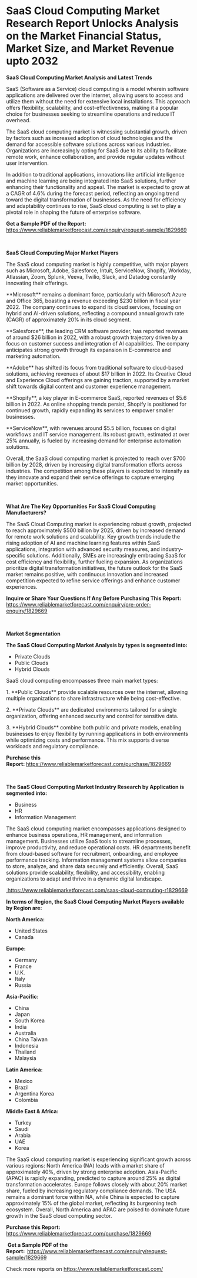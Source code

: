 <p><h1>SaaS Cloud Computing Market Research Report Unlocks Analysis on the Market Financial Status, Market Size, and Market Revenue upto 2032</h1></p><p><strong>SaaS Cloud Computing Market Analysis and Latest Trends</strong></p>
<p><p>SaaS (Software as a Service) cloud computing is a model wherein software applications are delivered over the internet, allowing users to access and utilize them without the need for extensive local installations. This approach offers flexibility, scalability, and cost-effectiveness, making it a popular choice for businesses seeking to streamline operations and reduce IT overhead. </p><p>The SaaS cloud computing market is witnessing substantial growth, driven by factors such as increased adoption of cloud technologies and the demand for accessible software solutions across various industries. Organizations are increasingly opting for SaaS due to its ability to facilitate remote work, enhance collaboration, and provide regular updates without user intervention. </p><p>In addition to traditional applications, innovations like artificial intelligence and machine learning are being integrated into SaaS solutions, further enhancing their functionality and appeal. The market is expected to grow at a CAGR of 4.6% during the forecast period, reflecting an ongoing trend toward the digital transformation of businesses. As the need for efficiency and adaptability continues to rise, SaaS cloud computing is set to play a pivotal role in shaping the future of enterprise software.</p></p>
<p><strong>Get a Sample PDF of the Report:&nbsp;</strong> <a href="https://www.reliablemarketforecast.com/enquiry/request-sample/1829669?utm_campaign=1766&utm_medium=2&utm_source=Github&utm_content=ia&utm_term=11032025&utm_id=saas-cloud-computing">https://www.reliablemarketforecast.com/enquiry/request-sample/1829669</a></p>
<p>&nbsp;</p>
<p><strong>SaaS Cloud Computing Major Market Players</strong></p>
<p><p>The SaaS cloud computing market is highly competitive, with major players such as Microsoft, Adobe, Salesforce, Intuit, ServiceNow, Shopify, Workday, Atlassian, Zoom, Splunk, Veeva, Twilio, Slack, and Datadog constantly innovating their offerings.</p><p>**Microsoft** remains a dominant force, particularly with Microsoft Azure and Office 365, boasting a revenue exceeding $230 billion in fiscal year 2022. The company continues to expand its cloud services, focusing on hybrid and AI-driven solutions, reflecting a compound annual growth rate (CAGR) of approximately 20% in its cloud segment.</p><p>**Salesforce**, the leading CRM software provider, has reported revenues of around $26 billion in 2022, with a robust growth trajectory driven by a focus on customer success and integration of AI capabilities. The company anticipates strong growth through its expansion in E-commerce and marketing automation.</p><p>**Adobe** has shifted its focus from traditional software to cloud-based solutions, achieving revenues of about $17 billion in 2022. Its Creative Cloud and Experience Cloud offerings are gaining traction, supported by a market shift towards digital content and customer experience management.</p><p>**Shopify**, a key player in E-commerce SaaS, reported revenues of $5.6 billion in 2022. As online shopping trends persist, Shopify is positioned for continued growth, rapidly expanding its services to empower smaller businesses.</p><p>**ServiceNow**, with revenues around $5.5 billion, focuses on digital workflows and IT service management. Its robust growth, estimated at over 25% annually, is fueled by increasing demand for enterprise automation solutions.</p><p>Overall, the SaaS cloud computing market is projected to reach over $700 billion by 2028, driven by increasing digital transformation efforts across industries. The competition among these players is expected to intensify as they innovate and expand their service offerings to capture emerging market opportunities.</p></p>
<p>&nbsp;</p>
<p><strong>What Are The Key Opportunities For SaaS Cloud Computing Manufacturers?</strong></p>
<p><p>The SaaS Cloud Computing market is experiencing robust growth, projected to reach approximately $500 billion by 2025, driven by increased demand for remote work solutions and scalability. Key growth trends include the rising adoption of AI and machine learning features within SaaS applications, integration with advanced security measures, and industry-specific solutions. Additionally, SMEs are increasingly embracing SaaS for cost efficiency and flexibility, further fueling expansion. As organizations prioritize digital transformation initiatives, the future outlook for the SaaS market remains positive, with continuous innovation and increased competition expected to refine service offerings and enhance customer experiences.</p></p>
<p><strong>Inquire or Share Your Questions If Any Before Purchasing This Report:</strong> <a href="https://www.reliablemarketforecast.com/enquiry/pre-order-enquiry/1829669?utm_campaign=1766&utm_medium=2&utm_source=Github&utm_content=ia&utm_term=11032025&utm_id=saas-cloud-computing">https://www.reliablemarketforecast.com/enquiry/pre-order-enquiry/1829669</a></p>
<p>&nbsp;</p>
<p><strong>Market Segmentation</strong></p>
<p><strong>The SaaS Cloud Computing Market Analysis by types is segmented into:</strong></p>
<p><ul><li>Private Clouds</li><li>Public Clouds</li><li>Hybrid Clouds</li></ul></p>
<p><p>SaaS cloud computing encompasses three main market types: </p><p>1. **Public Clouds** provide scalable resources over the internet, allowing multiple organizations to share infrastructure while being cost-effective.</p><p>  </p><p>2. **Private Clouds** are dedicated environments tailored for a single organization, offering enhanced security and control for sensitive data.</p><p>  </p><p>3. **Hybrid Clouds** combine both public and private models, enabling businesses to enjoy flexibility by running applications in both environments while optimizing costs and performance. This mix supports diverse workloads and regulatory compliance.</p></p>
<p><strong>Purchase this Report:&nbsp;</strong><a href="https://www.reliablemarketforecast.com/purchase/1829669?utm_campaign=1766&utm_medium=2&utm_source=Github&utm_content=ia&utm_term=11032025&utm_id=saas-cloud-computing">https://www.reliablemarketforecast.com/purchase/1829669</a></p>
<p>&nbsp;</p>
<p><strong>The SaaS Cloud Computing Market Industry Research by Application is segmented into:</strong></p>
<p><ul><li>Business</li><li>HR</li><li>Information Management</li></ul></p>
<p><p>The SaaS cloud computing market encompasses applications designed to enhance business operations, HR management, and information management. Businesses utilize SaaS tools to streamline processes, improve productivity, and reduce operational costs. HR departments benefit from cloud-based software for recruitment, onboarding, and employee performance tracking. Information management systems allow companies to store, analyze, and share data securely and efficiently. Overall, SaaS solutions provide scalability, flexibility, and accessibility, enabling organizations to adapt and thrive in a dynamic digital landscape.</p></p>
<p><a href="https://www.reliablemarketforecast.com/saas-cloud-computing-r1829669?utm_campaign=1766&utm_medium=2&utm_source=Github&utm_content=ia&utm_term=11032025&utm_id=saas-cloud-computing">&nbsp;https://www.reliablemarketforecast.com/saas-cloud-computing-r1829669</a></p>
<p><strong>In terms of Region, the SaaS Cloud Computing Market Players available by Region are:</strong></p>
<p>
    <p> <strong> North America: </strong>
        <ul>
            <li>United States</li>
            <li>Canada</li>
        </ul>
        </p> 
    <p> <strong> Europe: </strong>
        <ul>
            <li>Germany</li>
            <li>France</li>
            <li>U.K.</li>
            <li>Italy</li>
            <li>Russia</li>
        </ul>
        </p> 
    <p> <strong> Asia-Pacific: </strong>
        <ul>
            <li>China</li>
            <li>Japan</li>
            <li>South Korea</li>
            <li>India</li>
            <li>Australia</li>
            <li>China Taiwan</li>
            <li>Indonesia</li>
            <li>Thailand</li>
            <li>Malaysia</li>
        </ul>
        </p> 
    <p> <strong> Latin America: </strong>
        <ul>
            <li>Mexico</li>
            <li>Brazil</li>
            <li>Argentina Korea</li>
            <li>Colombia</li>
        </ul>
        </p> 
    <p> <strong> Middle East & Africa: </strong>
        <ul>
            <li>Turkey</li>
            <li>Saudi</li>
            <li>Arabia</li>
            <li>UAE</li>
            <li>Korea</li>
        </ul>
    </p>
    </p>
<p><p>The SaaS cloud computing market is experiencing significant growth across various regions: North America (NA) leads with a market share of approximately 40%, driven by strong enterprise adoption. Asia-Pacific (APAC) is rapidly expanding, predicted to capture around 25% as digital transformation accelerates. Europe follows closely with about 20% market share, fueled by increasing regulatory compliance demands. The USA remains a dominant force within NA, while China is expected to capture approximately 15% of the global market, reflecting its burgeoning tech ecosystem. Overall, North America and APAC are poised to dominate future growth in the SaaS cloud computing sector.</p></p>
<p><strong>Purchase this Report: </strong><a href="https://www.reliablemarketforecast.com/purchase/1829669?utm_campaign=1766&utm_medium=2&utm_source=Github&utm_content=ia&utm_term=11032025&utm_id=saas-cloud-computing">https://www.reliablemarketforecast.com/purchase/1829669</a></p>
<p>&nbsp;<strong>Get a Sample PDF of the Report:&nbsp;&nbsp;</strong><a href="https://www.reliablemarketforecast.com/enquiry/request-sample/1829669?utm_campaign=1766&utm_medium=2&utm_source=Github&utm_content=ia&utm_term=11032025&utm_id=saas-cloud-computing">https://www.reliablemarketforecast.com/enquiry/request-sample/1829669</a></p>
<p><strong></strong></p>
<p>Check more reports on <a href="https://www.reliablemarketforecast.com/?utm_campaign=1766&utm_medium=2&utm_source=Github&utm_content=ia&utm_term=11032025&utm_id=saas-cloud-computing">https://www.reliablemarketforecast.com/</a></p>